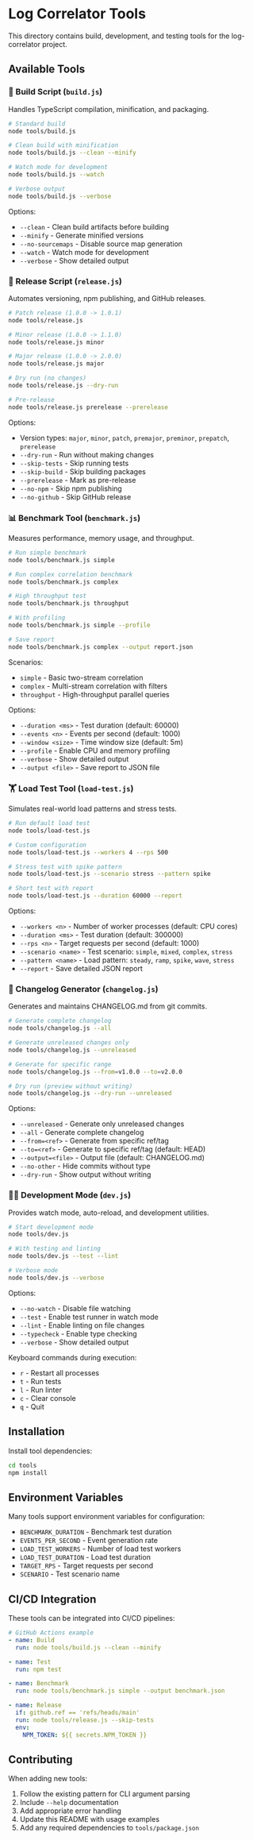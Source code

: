 # Log Correlator Tools

This directory contains build, development, and testing tools for the log-correlator project.

## Available Tools

### 🔨 Build Script (`build.js`)

Handles TypeScript compilation, minification, and packaging.

```bash
# Standard build
node tools/build.js

# Clean build with minification
node tools/build.js --clean --minify

# Watch mode for development
node tools/build.js --watch

# Verbose output
node tools/build.js --verbose
```

Options:
- `--clean` - Clean build artifacts before building
- `--minify` - Generate minified versions
- `--no-sourcemaps` - Disable source map generation
- `--watch` - Watch mode for development
- `--verbose` - Show detailed output

### 🚀 Release Script (`release.js`)

Automates versioning, npm publishing, and GitHub releases.

```bash
# Patch release (1.0.0 -> 1.0.1)
node tools/release.js

# Minor release (1.0.0 -> 1.1.0)
node tools/release.js minor

# Major release (1.0.0 -> 2.0.0)
node tools/release.js major

# Dry run (no changes)
node tools/release.js --dry-run

# Pre-release
node tools/release.js prerelease --prerelease
```

Options:
- Version types: `major`, `minor`, `patch`, `premajor`, `preminor`, `prepatch`, `prerelease`
- `--dry-run` - Run without making changes
- `--skip-tests` - Skip running tests
- `--skip-build` - Skip building packages
- `--prerelease` - Mark as pre-release
- `--no-npm` - Skip npm publishing
- `--no-github` - Skip GitHub release

### 📊 Benchmark Tool (`benchmark.js`)

Measures performance, memory usage, and throughput.

```bash
# Run simple benchmark
node tools/benchmark.js simple

# Run complex correlation benchmark
node tools/benchmark.js complex

# High throughput test
node tools/benchmark.js throughput

# With profiling
node tools/benchmark.js simple --profile

# Save report
node tools/benchmark.js complex --output report.json
```

Scenarios:
- `simple` - Basic two-stream correlation
- `complex` - Multi-stream correlation with filters
- `throughput` - High-throughput parallel queries

Options:
- `--duration <ms>` - Test duration (default: 60000)
- `--events <n>` - Events per second (default: 1000)
- `--window <size>` - Time window size (default: 5m)
- `--profile` - Enable CPU and memory profiling
- `--verbose` - Show detailed output
- `--output <file>` - Save report to JSON file

### 🏋️ Load Test Tool (`load-test.js`)

Simulates real-world load patterns and stress tests.

```bash
# Run default load test
node tools/load-test.js

# Custom configuration
node tools/load-test.js --workers 4 --rps 500

# Stress test with spike pattern
node tools/load-test.js --scenario stress --pattern spike

# Short test with report
node tools/load-test.js --duration 60000 --report
```

Options:
- `--workers <n>` - Number of worker processes (default: CPU cores)
- `--duration <ms>` - Test duration (default: 300000)
- `--rps <n>` - Target requests per second (default: 1000)
- `--scenario <name>` - Test scenario: `simple`, `mixed`, `complex`, `stress`
- `--pattern <name>` - Load pattern: `steady`, `ramp`, `spike`, `wave`, `stress`
- `--report` - Save detailed JSON report

### 📝 Changelog Generator (`changelog.js`)

Generates and maintains CHANGELOG.md from git commits.

```bash
# Generate complete changelog
node tools/changelog.js --all

# Generate unreleased changes only
node tools/changelog.js --unreleased

# Generate for specific range
node tools/changelog.js --from=v1.0.0 --to=v2.0.0

# Dry run (preview without writing)
node tools/changelog.js --dry-run --unreleased
```

Options:
- `--unreleased` - Generate only unreleased changes
- `--all` - Generate complete changelog
- `--from=<ref>` - Generate from specific ref/tag
- `--to=<ref>` - Generate to specific ref/tag (default: HEAD)
- `--output=<file>` - Output file (default: CHANGELOG.md)
- `--no-other` - Hide commits without type
- `--dry-run` - Show output without writing

### 👨‍💻 Development Mode (`dev.js`)

Provides watch mode, auto-reload, and development utilities.

```bash
# Start development mode
node tools/dev.js

# With testing and linting
node tools/dev.js --test --lint

# Verbose mode
node tools/dev.js --verbose
```

Options:
- `--no-watch` - Disable file watching
- `--test` - Enable test runner in watch mode
- `--lint` - Enable linting on file changes
- `--typecheck` - Enable type checking
- `--verbose` - Show detailed output

Keyboard commands during execution:
- `r` - Restart all processes
- `t` - Run tests
- `l` - Run linter
- `c` - Clear console
- `q` - Quit

## Installation

Install tool dependencies:

```bash
cd tools
npm install
```

## Environment Variables

Many tools support environment variables for configuration:

- `BENCHMARK_DURATION` - Benchmark test duration
- `EVENTS_PER_SECOND` - Event generation rate
- `LOAD_TEST_WORKERS` - Number of load test workers
- `LOAD_TEST_DURATION` - Load test duration
- `TARGET_RPS` - Target requests per second
- `SCENARIO` - Test scenario name

## CI/CD Integration

These tools can be integrated into CI/CD pipelines:

```yaml
# GitHub Actions example
- name: Build
  run: node tools/build.js --clean --minify

- name: Test
  run: npm test

- name: Benchmark
  run: node tools/benchmark.js simple --output benchmark.json

- name: Release
  if: github.ref == 'refs/heads/main'
  run: node tools/release.js --skip-tests
  env:
    NPM_TOKEN: ${{ secrets.NPM_TOKEN }}
```

## Contributing

When adding new tools:

1. Follow the existing pattern for CLI argument parsing
2. Include `--help` documentation
3. Add appropriate error handling
4. Update this README with usage examples
5. Add any required dependencies to `tools/package.json`